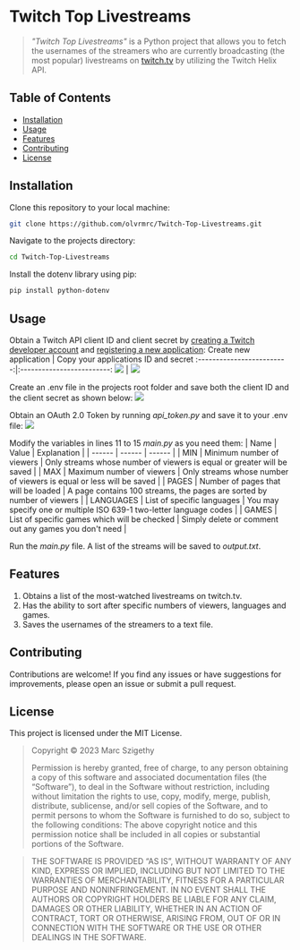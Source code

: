 # Twitch Top Livestreams

> *"Twitch Top Livestreams"* is a Python project that allows you to fetch the usernames of the streamers who are currently broadcasting (the most popular) livestreams on [twitch.tv](https://twitch.tv/) by utilizing the Twitch Helix API.

## Table of Contents
- [Installation](#Installation)
- [Usage](#Usage)
- [Features](#Features)
- [Contributing](#Contributing)
- [License](#License)

## Installation

Clone this repository to your local machine:
```sh
git clone https://github.com/olvrmrc/Twitch-Top-Livestreams.git
```

Navigate to the projects directory:
```sh
cd Twitch-Top-Livestreams
```

Install the dotenv library using pip:
```sh
pip install python-dotenv
```

## Usage

Obtain a Twitch API client ID and client secret by [creating a Twitch developer account](https://dev.twitch.tv/) and [registering a new application](https://dev.twitch.tv/console/apps/create):
Create new application             |  Copy your applications ID and secret
:-------------------------:|:-------------------------:
![](https://github.com/olvrmrc/Twitch-Top-Livestreams/assets/89043452/0121480b-8617-4536-9786-01acf358db01)  |  ![](https://github.com/olvrmrc/Twitch-Top-Livestreams/assets/89043452/6def970c-f4cf-4bce-8866-4cabea808f9d)

Create an .env file in the projects root folder and save both the client ID and the client secret as shown below:
![](https://github.com/olvrmrc/Twitch-Top-Livestreams/assets/89043452/ae8865d2-58d9-42e7-bc58-8e1d38d3963b)

Obtain an OAuth 2.0 Token by running *api_token.py* and save it to your .env file:
![](https://github.com/olvrmrc/Twitch-Top-Livestreams/assets/89043452/601c4c1f-6cf0-49d1-8296-02e6ea6093cf)

Modify the variables in lines 11 to 15 *main.py* as you need them:
| Name | Value | Explanation |
| ------ | ------ | ------ |
| MIN | Minimum number of viewers | Only streams whose number of viewers is equal or greater will be saved |
| MAX | Maximum number of viewers | Only streams whose number of viewers is equal or less will be saved |
| PAGES | Number of pages that will be loaded | A page contains 100 streams, the pages are sorted by number of viewers |
| LANGUAGES | List of specific languages | You may specify one or multiple ISO 639-1 two-letter language codes |
| GAMES | List of specific games which will be checked | Simply delete or comment out any games you don't need |

Run the *main.py* file. A list of the streams will be saved to *output.txt*.

## Features

1. Obtains a list of the most-watched livestreams on twitch.tv.
2. Has the ability to sort after specific numbers of viewers, languages and games.
3. Saves the usernames of the streamers to a text file.

## Contributing

Contributions are welcome! If you find any issues or have suggestions for improvements, please open an issue or submit a pull request.

## License

This project is licensed under the MIT License.

>Copyright © 2023 Marc Szigethy
>
>Permission is hereby granted, free of charge, to any person obtaining a copy of this software and associated documentation files (the “Software”), to deal in the Software without restriction, including without limitation the rights to use, copy, modify, merge, publish, distribute, sublicense, and/or sell copies of the Software, and to permit persons to whom the Software is furnished to do so, subject to the following conditions:
The above copyright notice and this permission notice shall be included in all copies or substantial portions of the Software.

>THE SOFTWARE IS PROVIDED “AS IS”, WITHOUT WARRANTY OF ANY KIND, EXPRESS OR IMPLIED, INCLUDING BUT NOT LIMITED TO THE WARRANTIES OF MERCHANTABILITY, FITNESS FOR A PARTICULAR PURPOSE AND NONINFRINGEMENT. IN NO EVENT SHALL THE AUTHORS OR COPYRIGHT HOLDERS BE LIABLE FOR ANY CLAIM, DAMAGES OR OTHER LIABILITY, WHETHER IN AN ACTION OF CONTRACT, TORT OR OTHERWISE, ARISING FROM, OUT OF OR IN CONNECTION WITH THE SOFTWARE OR THE USE OR OTHER DEALINGS IN THE SOFTWARE.
